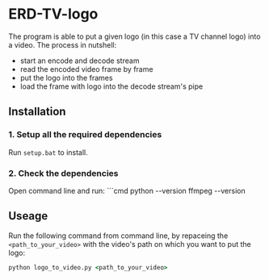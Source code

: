 # ERD-TV-logo

The program is able to put a given logo (in this case a TV channel logo) into a video. The process in nutshell:
- start an encode and decode stream
- read the encoded video frame by frame
- put the logo into the frames
- load the frame with logo into the decode stream's pipe

## Installation
### 1. Setup all the required dependencies
   Run `setup.bat` to install.
### 2. Check the dependencies
   Open command line and run:
      ```cmd
      python --version
      ffmpeg --version
## Useage
Run the following command from command line, by repaceing the `<path_to_your_video>` with the video's path on which you want to put the logo:
   ```cmd
   python logo_to_video.py <path_to_your_video>